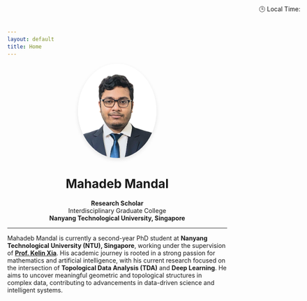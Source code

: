 ```yaml
---
layout: default
title: Home
---
```


<!-- ⏱️ Clock in "navbar area" -->
<div style="position: absolute; top: 11px; right: 60px; font-size: 14px; z-index: 999;">
  🕒 Local Time: <span id="live-clock"></span>
</div>

<script>
  function updateClock() {
    const now = new Date();
    document.getElementById('live-clock').innerText = now.toLocaleTimeString();
  }
  setInterval(updateClock, 1000);
  updateClock(); // Run immediately
</script>


<!-- Main content -->
<div align="center">
  <img src="assets/images/profile.png" alt="Profile Photo" width="180" style="border-radius: 50%; box-shadow: 0 4px 10px rgba(0,0,0,0.1);" />
  
  <h1>Mahadeb Mandal</h1>

  <p><strong>Research Scholar</strong><br>
  Interdisciplinary Graduate College<br>
  <strong>Nanyang Technological University, Singapore</strong></p>
</div>

---

Mahadeb Mandal is currently a second-year PhD student at **Nanyang Technological University (NTU), Singapore**, working under the supervision of [**Prof. Kelin Xia**](https://personal.ntu.edu.sg/xiakelin/index.html). His academic journey is rooted in a strong passion for mathematics and artificial intelligence, with his current research focused on the intersection of **Topological Data Analysis (TDA)** and **Deep Learning**. He aims to uncover meaningful geometric and topological structures in complex data, contributing to advancements in data-driven science and intelligent systems.


         
